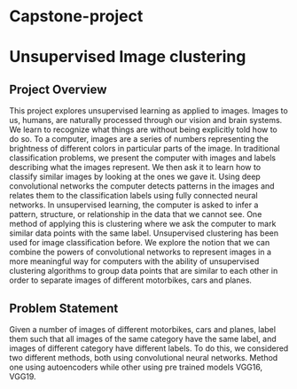 # Capstone-project

# Unsupervised Image clustering 

## Project Overview
This project explores unsupervised learning as applied to images.
Images to us, humans, are naturally processed through our vision and brain systems. We learn
to recognize what things are without being explicitly told how to do so. To a computer, images
are a series of numbers representing the brightness of different colors in particular parts of the
image.
In traditional classification problems, we present the computer with images and labels
describing what the images represent. We then ask it to learn how to classify similar images by
looking at the ones we gave it. Using deep convolutional networks the computer detects
patterns in the images and relates them to the classification labels using fully connected neural
networks.
In unsupervised learning, the computer is asked to infer a pattern, structure, or relationship in
the data that we cannot see. One method of applying this is clustering where we ask the
computer to mark similar data points with the same label. Unsupervised clustering has been
used for image classification before.
We explore the notion that we can combine the powers of convolutional networks to represent
images in a more meaningful way for computers with the ability of unsupervised clustering
algorithms to group data points that are similar to each other in order to separate images of
different motorbikes, cars and planes.



## Problem Statement
Given a number of images of different motorbikes, cars and planes, label them such that all
images of the same category have the same label, and images of different category have
different labels.
To do this, we considered two different methods, both using convolutional neural networks.
Method one using autoencoders while other using pre trained models VGG16, VGG19. 
